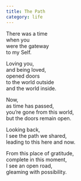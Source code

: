 ```yaml
---
title: The Path
category: life
---
```


﻿There was a time  
when you    
were the gateway  
to my Self.
Loving you,    
and being loved,  
opened doors  
to the world outside  
and the world inside.
Now,  as time has passed,  
you’re gone from this world,  
but the doors remain open.  
Looking back,  
I see the path we shared,    
leading to this here and now.From this place of gratitude,  
complete in this moment,  
I see an open road,  
gleaming with possibility.  